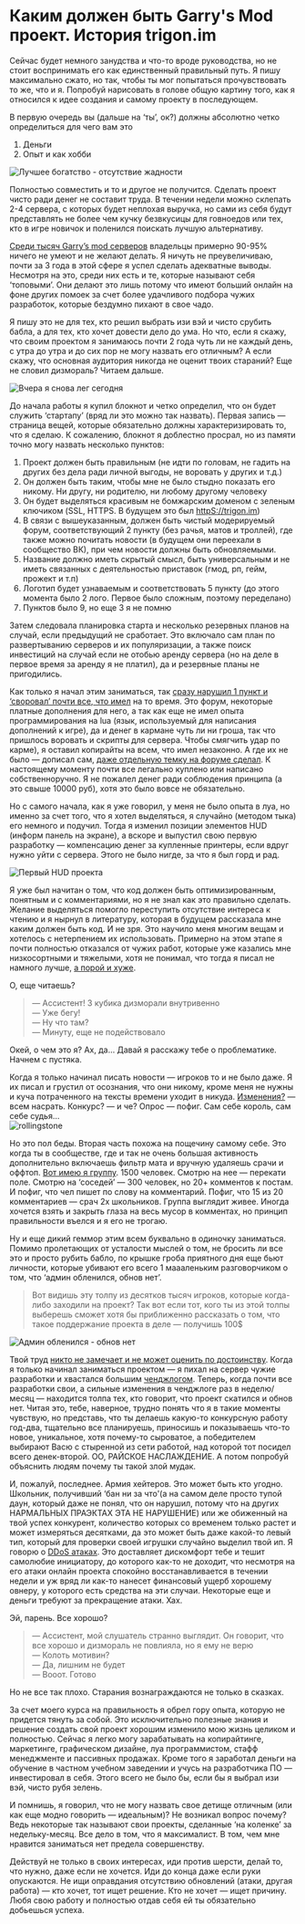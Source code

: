 # Каким должен быть Garry's Mod проект. История trigon.im



Сейчас будет немного занудства и что-то вроде руководства, но не стоит воспринимать его как единственный правильный путь. Я пишу максимально сжато, но так, чтобы ты мог попытаться прочувствовать то же, что и я. Попробуй нарисовать в голове общую картину того, как я относился к идее создания и самому проекту в последующем.

В первую очередь вы (дальше на ‘ты’, ок?) должны абсолютно четко определиться для чего вам это

1. Деньги
2. Опыт и как хобби

![Лучшее богатство - отсутствие жадности](https://blog.amd-nick.me/content/images/2018/07/luchshee-bogatstvo-otsutstvie-zadnosti.jpg)

Полностью совместить и то и другое не получится. Сделать проект чисто ради денег не составит труда. В течении недели можно склепать 2-4 сервера, с которых будет неплохая выручка, но сами из себя будут представлять не более чем кучку безвкусицы для говноедов или тех, кто в игре новичок и поленился поискать лучшую альтернативу.

[Среди тысяч Garry’s mod серверов](http://www.gametracker.com/search/garrysmod/?searchipp=50) владельцы примерно 90-95% ничего не умеют и не желают делать. Я ничуть не преувеличиваю, почти за 3 года в этой сфере я успел сделать адекватные выводы. Несмотря на это, среди них есть и те, которые называют себя ‘топовыми’. Они делают это лишь потому что имеют больший онлайн на фоне других помоек за счет более удачливого подбора чужих разработок, которые бездумно пихают в свое чадо.

Я пишу это не для тех, кто решил выбрать изи вэй и чисто срубить бабла, а для тех, кто хочет довести дело до ума. Но что, если я скажу, что своим проектом я занимаюсь почти 2 года чуть ли не каждый день, с утра до утра и до сих пор не могу назвать его отличным? А если скажу, что основная аудитория никогда не оценит твоих стараний? Еще не словил дизмораль? Читаем дальше.

![Вчера я снова лег сегодня](https://blog.amd-nick.me/content/images/2018/07/vchera-ya-snova-leg-segodnya.png)

До начала работы я купил блокнот и четко определил, что он будет служить ‘стартапу’ (вряд ли это можно так назвать). Первая запись — страница вещей, которые обязательно должны характеризировать то, что я сделаю. К сожалению, блокнот я доблестно просрал, но из памяти точно могу назвать несколько пунктов:

1. Проект должен быть правильным (не идти по головам, не гадить на других без дела ради личной выгоды, не воровать у других и т.д.)
2. Он должен быть таким, чтобы мне не было стыдно показать его никому. Ни другу, ни родителю, ни любому другому человеку
3. Он будет выделяться красивым не бомжарским доменом с зеленым ключиком (SSL, HTTPS. В будущем это был [httpS://trigon.im](https://trigon.im))
4. В связи с вышеуказанным, должен быть чистый модерируемый форум, соответствующий 2 пункту (без рачья, матов и троллей), где также можно почитать новости (в будущем они переехали в сообщество ВК), при чем новости должны быть обновляемыми.
5. Название должно иметь скрытый смысл, быть универсальным и не иметь связанных с деятельностью приставок (гмод, рп, гейм, прожект и т.п)
6. Логотип будет узнаваемым и соответствовать 5 пункту (до этого момента было 2 лого. Первое было сложным, поэтому переделано)
7. Пунктов было 9, но еще 3 я не помню

Затем следовала планировка старта и несколько резервных планов на случай, если предыдущий не сработает. Это включало сам план по развертыванию серверов и их популяризации, а также поиск инвестиций на случай если не отобью аренду сервера (но на деле в первое время за аренду я не платил), да и резервные планы не пригодились.

Как только я начал этим заниматься, так [сразу нарушил 1 пункт и ‘своровал’ почти все, что имел](https://leakforums.net) на то время. Это форум, некоторые платные дополнения для него, а так как еще не имел опыта программирования на lua (язык, используемый для написания дополнений к игре), да и денег в кармане чуть ли ни гроша, так что пришлось воровать и скрипты для сервера. Чтобы смягчить удар по карме), я оставил копирайты на всем, что имел незаконно. А где их не было — дописал сам, [даже отдельную темку на форуме сделал](https://trigon.im/index.php?posts/40808/). К настоящему моменту почти все легально куплено или написано собственноручно. Я не пожалел денег ради соблюдения принципа (а это свыше 10000 руб), хотя это было вовсе не обязательно.

Но с самого начала, как я уже говорил, у меня не было опыта в луа, но именно за счет того, что я хотел выделяться, я случайно (методом тыка) его немного и подучил. Тогда я изменил позиции элементов HUD (информ панель на экране), а вскоре и выпустил свою первую разработку — компенсацию денег за купленные принтеры, если вдруг нужно уйти с сервера. Этого не было нигде, за что я был горд и рад.

![Первый HUD проекта](https://blog.amd-nick.me/content/images/2018/07/trigon-hud-alpha.png)

Я уже был начитан о том, что код должен быть оптимизированным, понятным и с комментариями, но я не знал как это правильно сделать. Желание выделяться помогло переступить отсутствие интереса к чтению и я нырнул в литературу, которая в будущем рассказала мне каким должен быть код. И не зря. Это научило меня многим вещам и хотелось с нетерпением их использовать. Примерно на этом этапе я почти полностью отказался от чужих работ, которые уже казались мне низкосортными и тяжелыми, хотя не понимал, что тогда я писал не намного лучше, [а порой и хуже](https://vk.com/wall-95087107\_304).

О, еще читаешь?

> — Ассистент! 3 кубика дизморали внутривенно\
> — Уже бегу!\
> — Ну что там?\
> — Минуту, еще не подействовало

Окей, о чем это я? Ах, да… Давай я расскажу тебе о проблематике. Начнем с пустяка.

Когда я только начинал писать новости — игроков то и не было даже. Я их писал и грустил от осознания, что они никому, кроме меня не нужны и куча потраченного на тексты времени уходит в никуда. [Изменения?](https://trigon.im/index.php?posts/58/) — всем насрать. Конкурс? — и че? Опрос — пофиг. Сам себе король, сам себе судья…\
![rollingstone](https://blog.amd-nick.me/content/images/2018/07/rollingstone.jpg)

Но это пол беды. Вторая часть похожа на пощечину самому себе. Это когда ты в сообществе, где и так не очень большая активность дополнительно включаешь фильтр мата и вручную удаляешь срачи и оффтоп. [Вот имею я группу](https://vk.com/club95087107). 1500 человек. Смотрю на нее — перекати поле. Смотрю на ‘соседей’ — 300 человек, но 20+ комментов к постам. И пофиг, что чел пишет по слову на комментарий. Пофиг, что 15 из 20 комментариев — срач 2х школьников. Группа выглядит живее. Иногда хочется взять и закрыть глаза на весь мусор в комментах, но принцип правильности въелся и я его не трогаю.

Ну и еще дикий геммор этим всем буквально в одиночку заниматься. Помимо пролетающих от усталости мыслей о том, не бросить ли все это и просто рубить бабло, по крышке гроба приятного дня еще бьют личности, которые убивают его всего 1 маааленьким разговорчиком о том, что ‘админ обленился, обнов нет’.

> Вот видишь эту толпу из десятков тысяч игроков, которые когда-либо заходили на проект? Так вот если тот, кого ты из этой толпы выберешь сможет хотя бы приближенно рассказать о том, что такое поддержание проекта в деле — получишь 100$

![Админ обленился - обнов нет](https://blog.amd-nick.me/content/images/2018/07/admin-oblenilsa-obnov-net.png)

Твой труд [никто не замечает и не может оценить по достоинству](https://vk.com/wall-95087107\_110). Когда я только начинал заниматься проектом — я пихал на сервер чужие разработки и хвастался большим [ченджлогом](https://trigon.im/index.php?posts/77/). Теперь, когда почти все разработки свои, а сильные изменения в ченджлоге раз в неделю/месяц — находится толпа тех, кто говорит, что проект скатился и обнов нет. Читая это, тебе, наверное, трудно понять что я в такие моменты чувствую, но представь, что ты делаешь какую-то конкурсную работу год-два, тщательно все планируешь, приносишь и показываешь что-то новое, уникальное, хотя почему-то сыроватое, а победителем выбирают Васю с стыренной из сети работой, над которой тот посидел всего денек-второй. ОО, РАЙСКОЕ НАСЛАЖДЕНИЕ. А потом попробуй объяснить людям почему ты такой злой мудак.

И, пожалуй, последнее. Армия хейтеров. Это может быть кто угодно. Школьник, получивший ‘бан ни за что'(а на самом деле просто тупой даун, который даже не понял, что он нарушил, потому что на других НАРМАЛЬНЫХ ПРАЭКТАХ ЭТА НЕ НАРУШЕНИЕ) или же обиженный на твой успех конкурент, количество которых со временем только растет и может измеряться десятками, да это может быть даже какой-то левый тип, который для проверки своей игрушки случайно выделил твой ип. Я говорю о [DDoS атаках](https://vk.com/wall-95087107\_7154). Это доставляет дискомфорт тебе и тешит самолюбие инициатору, до которого как-то не доходит, что несмотря на его атаки онлайн проекта спокойно восстанавливается в течении недели и уж вряд ли как-то нанесет финансовый ущерб хорошему овнеру, у которого есть средства на эти случаи. Некоторые еще и деньги требуют за прекращение атаки. Хах.

Эй, парень. Все хорошо?

> — Ассистент, мой слушатель странно выглядит. Он говорит, что все хорошо и дизмораль не повлияла, но я ему не верю\
> — Колоть мотивин?\
> — Да, лишним не будет\
> — Вооот. Готово

Но не все так плохо. Старания вознаграждаются не только в сказках.

За счет моего курса на правильность я обрел гору опыта, которую не придется тянуть за собой. Это исключительно полезные знания и решение создать свой проект хорошим изменило мою жизнь целиком и полностью. Сейчас я легко могу зарабатывать на копирайтинге, маркетинге, графическом дизайне, луа программистом, стафф менеджменте и пассивных продажах. Кроме того я заработал деньги на обучение в частном учебном заведении и учусь на разработчика ПО — инвестировал в себя. Этого всего не было бы, если бы я выбрал изи вэй, чисто рубя зелень.

И помнишь, я говорил, что не могу назвать свое детище отличным (или как еще модно говорить — идеальным)? Не возникал вопрос почему? Ведь некоторые так называют свои проекты, сделанные ‘на коленке’ за недельку-месяц. Все дело в том, что я максималист. В том, чем мне нравится заниматься нет предела совершенству.

Действуй не только в своих интересах, иди против шерсти, делай то, что нужно, даже если не хочется. Иди до конца даже если руки опускаются. Не ищи оправдания отсутствию обновлений (атаки, другая работа) — кто хочет, тот ищет решение. Кто не хочет — ищет причину. Любя свою работу и полностью отдав себя ей ты обязательно добьешься успеха.
